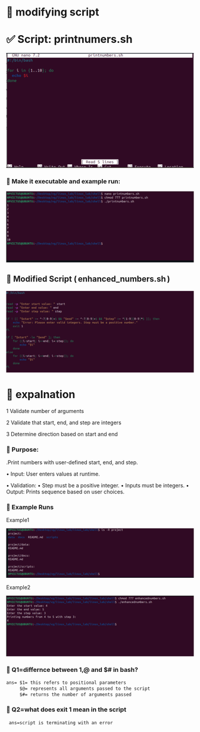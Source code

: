 # 📌 modifying script


# ✅ Script: printnumers.sh
![alt text](../images/img23.png.png)


### 📌 Make it executable and example run:
![alt text](../images/img24.png.png)

## 📌 Modified Script (⁠ enhanced_numbers.sh ⁠)
 
![alt text](../images/img25.png.png)

# 📌 expalnation

1 Validate number of arguments


2  Validate that start, end, and step are integers


3 Determine direction based on start and end


### 📌 ⁠Purpose: 

.Print numbers with user-defined start, end, and step.

•  ⁠Input: User enters values at runtime.


•⁠  ⁠Validation:
•⁠  ⁠Step must be a positive integer.
•⁠  ⁠Inputs must be integers.
•⁠  ⁠Output: Prints sequence based on user choices.

### 📌 Example Runs

Example1

![alt text](../images/img17.png.png)


Example2

![alt text](../images/img27.png.png)







### 📌 Q1=differnce between $1,$@ and $# in bash?

    ans= $1= this refers to positional parameters
         $@= represents all arguments passed to the script
         $#= returns the number of arguments passed

### 📌 Q2=what does exit 1 mean in the script
    
     ans=script is terminating with an error